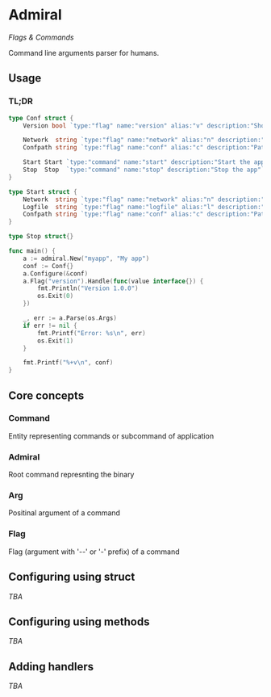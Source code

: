 # Admiral
*Flags & Commands*

Command line arguments parser for humans.

## Usage
### TL;DR
```go
type Conf struct {
	Version bool `type:"flag" name:"version" alias:"v" description:"Show version"`

	Network  string `type:"flag" name:"network" alias:"n" description:"Network in CIDR format" required:"true"`
	Confpath string `type:"flag" name:"conf" alias:"c" description:"Path to config file" default:"/etc/app.conf"`

	Start Start `type:"command" name:"start" description:"Start the app in detached mode"`
	Stop  Stop  `type:"command" name:"stop" description:"Stop the app"`
}

type Start struct {
	Network  string `type:"flag" name:"network" alias:"n" description:"Network in CIDR format" required:"true"`
	Logfile  string `type:"flag" name:"logfile" alias:"l" description:"Logfile path" default:"/var/log/app.log"`
	Confpath string `type:"flag" name:"conf" alias:"c" description:"Path to config file" default:"/etc/app.conf"`
}

type Stop struct{}

func main() {
	a := admiral.New("myapp", "My app")
	conf := Conf{}
	a.Configure(&conf)
	a.Flag("version").Handle(func(value interface{}) {
		fmt.Println("Version 1.0.0")
		os.Exit(0)
	})

	_, err := a.Parse(os.Args)
	if err != nil {
		fmt.Printf("Error: %s\n", err)
		os.Exit(1)
	}

	fmt.Printf("%+v\n", conf)
}
```
## Core concepts
### Command
Entity representing commands or subcommand of application
### Admiral
Root command represnting the binary
### Arg
Positinal argument of a command
### Flag
Flag (argument with '--' or '-' prefix) of a command


## Configuring using struct
*TBA*

## Configuring using methods
*TBA*

## Adding handlers
*TBA*
